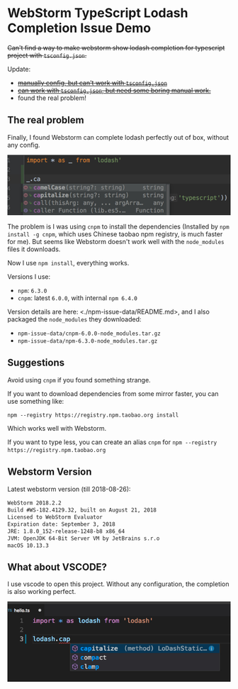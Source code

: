 WebStorm TypeScript Lodash Completion Issue Demo
================================================

<s>Can't find a way to make webstorm show lodash completion for typescript project with `tsconfig.json`.</s>

Update:

- <s>[manually config, but can't work with `tsconfig.json`](./webstorm-config-global-library.md)</s>
- <s>[can work with `tsconfig.json`, but need some boring manual work.](./webstorm-config-project-library.md)</s>
- found the real problem!

The real problem
----------------

Finally, I found Webstorm can complete lodash perfectly out of box, without any config.

![webstorm-lodash-perfect](./images/webstorm-lodash-perfect.jpg)

The problem is I was using `cnpm` to install the dependencies (Installed by `npm install -g cnpm`, which uses Chinese taobao npm registry, is much faster for me).
But seems like Webstorm doesn't work well with the `node_modules` files it downloads.

Now I use `npm install`, everything works.

Versions I use:

- `npm`: `6.3.0`
- `cnpm`: latest `6.0.0`, with internal `npm 6.4.0`

Version details are here: <./npm-issue-data/README.md>, and I also packaged the `node_modules` they downloaded:

- `npm-issue-data/cnpm-6.0.0-node_modules.tar.gz`
- `npm-issue-data/npm-6.3.0-node_modules.tar.gz`

Suggestions
-----------

Avoid using `cnpm` if you found something strange.

If you want to download dependencies from some mirror faster, you can use something like:

```
npm --registry https://registry.npm.taobao.org install
```

Which works well with Webstorm.

If you want to type less, you can create an alias `cnpm` for `npm --registry https://registry.npm.taobao.org`

Webstorm Version
----------------

Latest webstorm version (till 2018-08-26):

```
WebStorm 2018.2.2
Build #WS-182.4129.32, built on August 21, 2018
Licensed to WebStorm Evaluator
Expiration date: September 3, 2018
JRE: 1.8.0_152-release-1248-b8 x86_64
JVM: OpenJDK 64-Bit Server VM by JetBrains s.r.o
macOS 10.13.3
```

What about VSCODE?
------------------

I use vscode to open this project. Without any configuration, the completion is also working perfect.

![vscode.jpg](./images/vscode.jpg)
